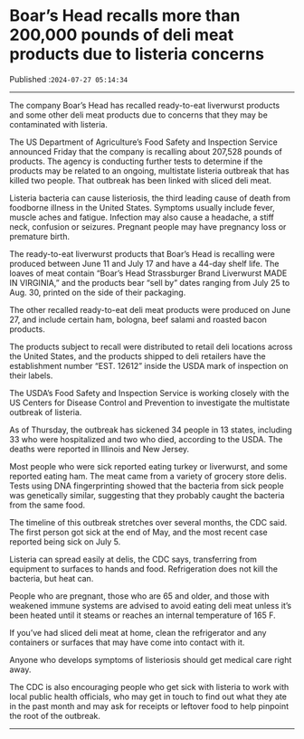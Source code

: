 # Boar’s Head recalls more than 200,000 pounds of deli meat products due to listeria concerns

Published :`2024-07-27 05:14:34`

---

The company Boar’s Head has recalled ready-to-eat liverwurst products and some other deli meat products due to concerns that they may be contaminated with listeria.

The US Department of Agriculture’s Food Safety and Inspection Service announced Friday that the company is recalling about 207,528 pounds of products. The agency is conducting further tests to determine if the products may be related to an ongoing, multistate listeria outbreak that has killed two people. That outbreak has been linked with sliced deli meat.

Listeria bacteria can cause listeriosis, the third leading cause of death from foodborne illness in the United States. Symptoms usually include fever, muscle aches and fatigue. Infection may also cause a headache, a stiff neck, confusion or seizures. Pregnant people may have pregnancy loss or premature birth.

The ready-to-eat liverwurst products that Boar’s Head is recalling were produced between June 11 and July 17 and have a 44-day shelf life. The loaves of meat contain “Boar’s Head Strassburger Brand Liverwurst MADE IN VIRGINIA,” and the products bear “sell by” dates ranging from July 25 to Aug. 30, printed on the side of their packaging.

The other recalled ready-to-eat deli meat products were produced on June 27, and include certain ham, bologna, beef salami and roasted bacon products.

The products subject to recall were distributed to retail deli locations across the United States, and the products shipped to deli retailers have the establishment number “EST. 12612” inside the USDA mark of inspection on their labels.

The USDA’s Food Safety and Inspection Service is working closely with the US Centers for Disease Control and Prevention to investigate the multistate outbreak of listeria.

As of Thursday, the outbreak has sickened 34 people in 13 states, including 33 who were hospitalized and two who died, according to the USDA. The deaths were reported in Illinois and New Jersey.

Most people who were sick reported eating turkey or liverwurst, and some reported eating ham. The meat came from a variety of grocery store delis. Tests using DNA fingerprinting showed that the bacteria from sick people was genetically similar, suggesting that they probably caught the bacteria from the same food.

The timeline of this outbreak stretches over several months, the CDC said. The first person got sick at the end of May, and the most recent case reported being sick on July 5.

Listeria can spread easily at delis, the CDC says, transferring from equipment to surfaces to hands and food. Refrigeration does not kill the bacteria, but heat can.

People who are pregnant, those who are 65 and older, and those with weakened immune systems are advised to avoid eating deli meat unless it’s been heated until it steams or reaches an internal temperature of 165 F.

If you’ve had sliced deli meat at home, clean the refrigerator and any containers or surfaces that may have come into contact with it.

Anyone who develops symptoms of listeriosis should get medical care right away.

The CDC is also encouraging people who get sick with listeria to work with local public health officials, who may get in touch to find out what they ate in the past month and may ask for receipts or leftover food to help pinpoint the root of the outbreak.

---

